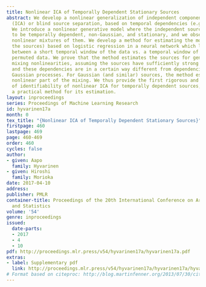 ```yaml
---
title: Nonlinear ICA of Temporally Dependent Stationary Sources
abstract: We develop a nonlinear generalization of independent component analysis
  (ICA) or blind source separation, based on temporal dependencies (e.g. autocorrelations).
  We introduce a nonlinear generative model where the independent sources are assumed
  to be temporally dependent, non-Gaussian, and stationary, and we observe arbitrarily
  nonlinear mixtures of them. We develop a method for estimating the model (i.e. separating
  the sources) based on logistic regression in a neural network which learns to discriminate
  between a short temporal window of the data vs. a temporal window of temporally
  permuted data. We prove that the method estimates the sources for general smooth
  mixing nonlinearities, assuming the sources have sufficiently strong temporal dependencies,
  and these dependencies are in a certain way different from dependencies found in
  Gaussian processes. For Gaussian (and similar) sources, the method estimates the
  nonlinear part of the mixing. We thus provide the first rigorous and general proof
  of identifiability of nonlinear ICA for temporally dependent sources, together with
  a practical method for its estimation.
layout: inproceedings
series: Proceedings of Machine Learning Research
id: hyvarinen17a
month: 0
tex_title: "{Nonlinear ICA of Temporally Dependent Stationary Sources}"
firstpage: 460
lastpage: 469
page: 460-469
order: 460
cycles: false
author:
- given: Aapo
  family: Hyvarinen
- given: Hiroshi
  family: Morioka
date: 2017-04-10
address: 
publisher: PMLR
container-title: Proceedings of the 20th International Conference on Artificial Intelligence
  and Statistics
volume: '54'
genre: inproceedings
issued:
  date-parts:
  - 2017
  - 4
  - 10
pdf: http://proceedings.mlr.press/v54/hyvarinen17a/hyvarinen17a.pdf
extras:
- label: Supplementary pdf
  link: http://proceedings.mlr.press/v54/hyvarinen17a/hyvarinen17a/hyvarinen17a-supp.pdf
# Format based on citeproc: http://blog.martinfenner.org/2013/07/30/citeproc-yaml-for-bibliographies/
---
```

